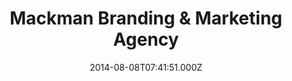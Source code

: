 ---
date: 2014-08-08T07:41:51.000Z
title: Mackman Branding & Marketing Agency
latitude: 52.03715552651302
longitude: 0.7307864160783151
category: checkin
---